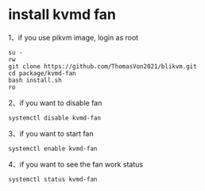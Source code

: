 # install kvmd fan
1、if you use pikvm image, login as root
```
su -
rw
git clone https://github.com/ThomasVon2021/blikvm.git
cd package/kvmd-fan
bash install.sh
ro
```

2、if you want to disable fan
```
systemctl disable kvmd-fan
```

3、if you want to start fan
```
systemctl enable kvmd-fan
```

4、if you want to see the fan work status
```
systemctl status kvmd-fan
```
